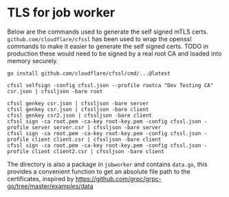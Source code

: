 # TLS for job worker

Below are the commands used to generate the self signed mTLS certs. `github.com/cloudflare/cfssl` has been used to wrap the openssl commands to make it easier to generate the self signed certs. TODO in production these would need to be signed by a real root CA and loaded into memory securely.

```
go install github.com/cloudflare/cfssl/cmd/...@latest

cfssl selfsign -config cfssl.json --profile rootca "Dev Testing CA" csr.json | cfssljson -bare root

cfssl genkey csr.json | cfssljson -bare server
cfssl genkey csr.json | cfssljson -bare client
cfssl genkey csr2.json | cfssljson -bare client
cfssl sign -ca root.pem -ca-key root-key.pem -config cfssl.json -profile server server.csr | cfssljson -bare server
cfssl sign -ca root.pem -ca-key root-key.pem -config cfssl.json -profile client client.csr | cfssljson -bare client
cfssl sign -ca root.pem -ca-key root-key.pem -config cfssl.json -profile client client2.csr | cfssljson -bare client
```

The directory is also a package in `jobworker` and contains `data.go`, this provides a convenient function to get an absolute file path to the certificates, inspired by https://github.com/grpc/grpc-go/tree/master/examples/data
